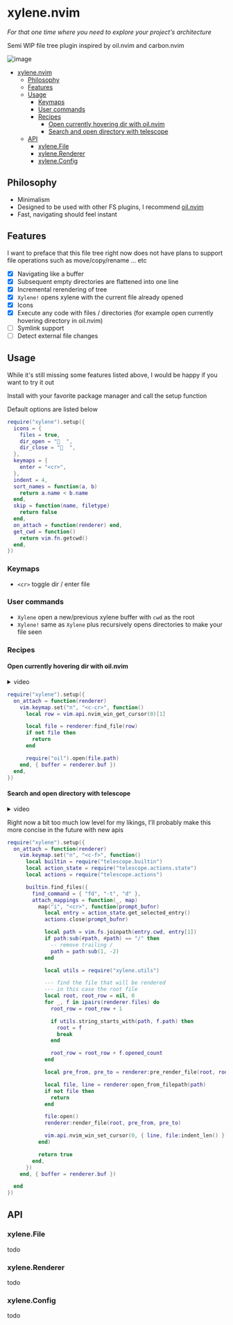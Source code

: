 # xylene.nvim

*For that one time where you need to explore your project's architecture*

Semi WIP file tree plugin inspired by oil.nvim and carbon.nvim

![image](https://github.com/user-attachments/assets/25a06234-67c3-479b-bb95-0a7348219bea)

<!--toc:start-->
- [xylene.nvim](#xylenenvim)
  - [Philosophy](#philosophy)
  - [Features](#features)
  - [Usage](#usage)
    - [Keymaps](#keymaps)
    - [User commands](#user-commands)
    - [Recipes](#recipes)
      - [Open currently hovering dir with oil.nvim](#open-currently-hovering-dir-with-oilnvim)
      - [Search and open directory with telescope](#search-and-open-directory-with-telescope)
  - [API](#api)
    - [xylene.File](#xylenefile)
    - [xylene.Renderer](#xylenerenderer)
    - [xylene.Config](#xyleneconfig)
<!--toc:end-->

## Philosophy

- Minimalism
- Designed to be used with other FS plugins, I recommend [oil.nvim](https://github.com/stevearc/oil.nvim)
- Fast, navigating should feel instant


## Features

I want to preface that this file tree right now does not have plans to support file operations
such as move/copy/rename ... etc

- [x] Navigating like a buffer
- [x] Subsequent empty directories are flattened into one line
- [x] Incremental rerendering of tree
- [x] `Xylene!` opens xylene with the current file already opened
- [x] Icons
- [x] Execute any code with files / directories (for example open currently hovering directory in oil.nvim)
- [ ] Symlink support
- [ ] Detect external file changes

## Usage

While it's still missing some features listed above, I would be happy if you want to
try it out

Install with your favorite package manager and call the setup function

Default options are listed below

```lua
require("xylene").setup({
  icons = {
    files = true,
    dir_open = "  ",
    dir_close = "  ",
  },
  keymaps = {
    enter = "<cr>",
  },
  indent = 4,
  sort_names = function(a, b)
    return a.name < b.name
  end,
  skip = function(name, filetype)
    return false
  end,
  on_attach = function(renderer) end,
  get_cwd = function()
    return vim.fn.getcwd()
  end,
})
```

### Keymaps

- `<cr>` toggle dir / enter file

### User commands

- `Xylene` open a new/previous xylene buffer with `cwd` as the root
- `Xylene!` same as `Xylene` plus recursively opens directories to make your file seen

### Recipes

#### Open currently hovering dir with oil.nvim

<details>
  <summary>video</summary>




https://github.com/user-attachments/assets/a66e005a-ce18-49ec-af07-8aeafe0873a6



</details>

```lua
require("xylene").setup({
  on_attach = function(renderer)
    vim.keymap.set("n", "<c-cr>", function()
      local row = vim.api.nvim_win_get_cursor(0)[1]

      local file = renderer:find_file(row)
      if not file then
        return
      end

      require("oil").open(file.path)
    end, { buffer = renderer.buf })
  end,
})
```

#### Search and open directory with telescope

<details>
  <summary>video</summary>



https://github.com/user-attachments/assets/d96fbe8f-625a-4105-bf0a-022e307e8acd



</details>

Right now a bit too much low level for my likings, I'll probably make this more concise in the future
with new apis

```lua
require("xylene").setup({
  on_attach = function(renderer)
    vim.keymap.set("n", "<c-f>", function()
      local builtin = require("telescope.builtin")
      local action_state = require("telescope.actions.state")
      local actions = require("telescope.actions")

      builtin.find_files({
        find_command = { "fd", "-t", "d" },
        attach_mappings = function(_, map)
          map("i", "<cr>", function(prompt_bufnr)
            local entry = action_state.get_selected_entry()
            actions.close(prompt_bufnr)

            local path = vim.fs.joinpath(entry.cwd, entry[1])
            if path:sub(#path, #path) == "/" then
              -- remove trailing /
              path = path:sub(1, -2)
            end

            local utils = require("xylene.utils")

            --- find the file that will be rendered
            --- in this case the root file
            local root, root_row = nil, 0
            for _, f in ipairs(renderer.files) do
              root_row = root_row + 1

              if utils.string_starts_with(path, f.path) then
                root = f
                break
              end

              root_row = root_row + f.opened_count
            end

            local pre_from, pre_to = renderer:pre_render_file(root, root_row)

            local file, line = renderer:open_from_filepath(path)
            if not file then
              return
            end

            file:open()
            renderer:render_file(root, pre_from, pre_to)

            vim.api.nvim_win_set_cursor(0, { line, file:indent_len() })
          end)

          return true
        end,
      })
    end, { buffer = renderer.buf })

  end
})
```

## API

### xylene.File

todo

### xylene.Renderer

todo

### xylene.Config

todo
